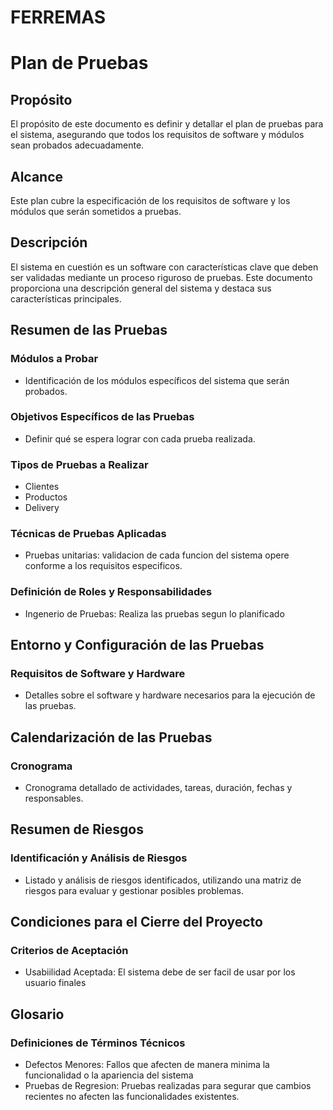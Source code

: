<h1>FERREMAS</h1>

# Plan de Pruebas

## Propósito

El propósito de este documento es definir y detallar el plan de pruebas para el sistema, asegurando que todos los requisitos de software y módulos sean probados adecuadamente.

## Alcance

Este plan cubre la especificación de los requisitos de software y los módulos que serán sometidos a pruebas.

## Descripción

El sistema en cuestión es un software con características clave que deben ser validadas mediante un proceso riguroso de pruebas. Este documento proporciona una descripción general del sistema y destaca sus características principales.

## Resumen de las Pruebas

### Módulos a Probar
- Identificación de los módulos específicos del sistema que serán probados.

### Objetivos Específicos de las Pruebas
- Definir qué se espera lograr con cada prueba realizada.

### Tipos de Pruebas a Realizar
- Clientes
- Productos
- Delivery

### Técnicas de Pruebas Aplicadas
- Pruebas unitarias: validacion de cada funcion del sistema opere conforme a los requisitos especificos.

### Definición de Roles y Responsabilidades
- Ingenerio de Pruebas: Realiza las pruebas segun lo planificado

## Entorno y Configuración de las Pruebas

### Requisitos de Software y Hardware
- Detalles sobre el software y hardware necesarios para la ejecución de las pruebas.

## Calendarización de las Pruebas

### Cronograma
- Cronograma detallado de actividades, tareas, duración, fechas y responsables.

## Resumen de Riesgos

### Identificación y Análisis de Riesgos
- Listado y análisis de riesgos identificados, utilizando una matriz de riesgos para evaluar y gestionar posibles problemas.

## Condiciones para el Cierre del Proyecto

### Criterios de Aceptación
- Usabiilidad Aceptada: El sistema debe de ser facil de usar por los usuario finales

## Glosario

### Definiciones de Términos Técnicos
- Defectos Menores: Fallos que afecten de manera minima la funcionalidad o la apariencia del sistema
- Pruebas de Regresion: Pruebas realizadas para segurar que cambios recientes no afecten las funcionalidades existentes.





